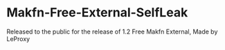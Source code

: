 # Makfn-Free-External-SelfLeak
Released to the public for the release of 1.2 Free Makfn External, Made by LeProxy

